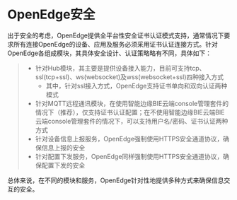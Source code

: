
# OpenEdge安全

出于安全的考虑，OpenEdge提供全平台性安全证书认证模式支持，通常情况下要求所有连接OpenEdge的设备、应用及服务必须采用证书认证连接方式。针对OpenEdge各组成模块，其具体安全设计、认证策略略有不同，具体如下：

> + 针对Hub模块，其主要是提供设备接入能力，目前可支持tcp、ssl(tcp+ssl)、ws(websocket)及wss(websocket+ssl)四种接入方式
>   - 其中，针对ssl接入方式，OpenEdge支持证书单向和双向认证两种模式
> + 针对MQTT远程通讯模块，在使用智能边缘BIE云端console管理套件的情况下（推荐），仅支持证书认证配置；在不使用智能边缘BIE云端BIE云端console管理套件的情况下，可以支持用户名/密码、证书认证两种方式
> + 针对设备信息上报服务，OpenEdge强制使用HTTPS安全通道协议，确保信息上报的安全
> + 针对配置下发服务，OpenEdge同样强制使用HTTPS安全通道协议，确保配置下发的安全

总体来说，在不同的模块和服务，OpenEdge针对性地提供多种方式来确保信息交互的安全。
